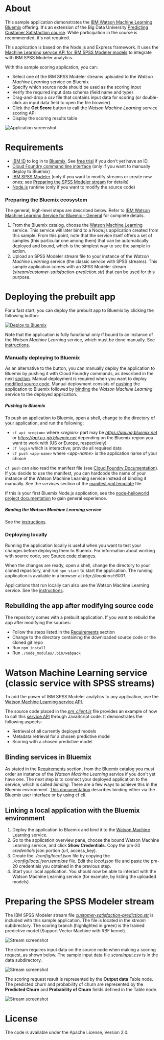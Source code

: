 [ml]: https://console.ng.bluemix.net/catalog/services/ibm-watson-machine-learning/  "ML"
[bm]: https://console.ng.bluemix.net/
[general]: https://github.com/pmservice/drug-selection/blob/master/documentation/IBM%20Watson%20Machine%20Learning%20for%20Bluemix%20-%20General.pdf
[pa-api]: https://console.ng.bluemix.net/docs/services/PredictiveModeling/pm_service_api_spss.html

# About
This sample application demonstrates the [IBM Watson Machine Learning][ml] [Bluemix][bm] offering. It's an extension of the Big Data University [Predicting Customer Satisfaction course](https://courses.bigdatauniversity.com/courses/course-v1%3ABigDataUniversity%2BPA0103EN%2B2016/). While participation in the course is recommended, it's not required.

This application is based on the Node.js and Express framework. It uses the [Machine Learning service API for IBM SPSS Modeler models][pa-api] to integrate with IBM SPSS Modeler analytics.

With this sample scoring application, you can:

* Select one of the IBM SPSS Modeler streams uploaded to the *Watson Machine Learning* service on Bluemix
* Specify which source node should be used as the scoring input
* Verify the required input data schema (field name and type)
* Drag-and-drop a *csv* file that contains input data for scoring (or double-click an input data field to open the file browser)
* Click the **Get Score** button to call the *Watson Machine Learning* service scoring API
* Display the scoring results table

![Application screenshot](/doc/app-scr.png)


# Requirements
* [IBM ID](https://www.ibm.com/account/profile/us?page=reg) to log in to [Bluemix][bm]. See [free trial](http://www.ibm.com/developerworks/cloud/library/cl-bluemix-fundamentals-start-your-free-trial/index.html) if you don't yet have an ID.
* [Cloud Foundry command line interface](https://github.com/cloudfoundry/cli/releases) (only if you want to manually deploy to Bluemix)
* [IBM SPSS Modeler](http://ibm.com/tryspss) (only if you want to modify streams or create new ones; see [Preparing the SPSS Modeler stream](#spss-modeler-stream-preparation) for details)
* [Node.js](https://nodejs.org) runtime (only if you want to modify the source code)

### Preparing the Bluemix ecosystem
The general, high-level steps are described below. Refer to [IBM Watson Machine Learning Service for Bluemix - General][general] for complete details.

1. From the Bluemix catalog, choose the [Watson Machine Learning][ml] service. This service will later bind to a Node.js application created from this sample. From this point, note that the service itself offers a set of samples (this particular one among them) that can be automatically deployed and bound, which is the simplest way to see the sample in action.
2. Upload an SPSS Modeler stream file to your instance of the *Watson Machine Learning* service (the classic service with SPSS streams). This sample application comes with an SPSS Modeler stream (*stream/customer-satisfaction-prediction.str*) that can be used for this purpose.


# Deploying the prebuilt app
For a fast start, you can deploy the prebuilt app to Bluemix by clicking the following button:

[![Deploy to Bluemix](https://bluemix.net/deploy/button.png)](https://bluemix.net/deploy?repository=https://github.com/pmservice/customer-satisfaction-prediction)

Note that the application is fully functional only if bound to an instance of the *Watson Machine Learning* service, which must be done manually. See [instructions](#binding-services-in-bluemix).

### Manually deploying to Bluemix
As an alternative to the button, you can manually deploy the application to Bluemix by pushing it with Cloud Foundry commands, as described in the next [section](#push-to-bluemix). Manual deployment is required when you want to deploy [modified source code](#source-code-changes). Manual deployment consists of [pushing](#push-to-bluemix) the application to Bluemix followed by [binding](#binding-services-in-bluemix) the *Watson Machine Learning* service to the deployed application.

##### Pushing to Bluemix
To push an application to Bluemix, open a shell, change to the directory of your application, and run the following:

* `cf api <region>` where <*region*> part may be *https://api.ng.bluemix.net* or *https://api.eu-gb.bluemix.net* depending on the Bluemix region you want to work with (US or Europe, respectively)
* `cf login` which is interactive; provide all required data
* `cf push <app-name>` where <*app-name*> is the application name of your choice

`cf push` can also read the manifest file (see [Cloud Foundry Documentation](http://docs.cloudfoundry.org/devguide/deploy-apps/manifest.html)). If you decide to use the manifest, you can hardcode the name of your instance of the Watson Machine Learning service instead of binding it manually. See the *services* section of the [manifest.yml.template](manifest.yml.template) file.

If this is your first Bluemix Node.js application, see the [node-helloworld project documentation](https://github.com/IBM-Bluemix/node-helloworld) to gain general experience.

##### Binding the Watson Machine Learning service
See the [instructions](#binding-services-in-bluemix).

### Deploying locally
Running the application locally is useful when you want to test your changes before deploying them to Bluemix. For information about working with source code, see [Source code changes](#source-code-changes).

When the changes are ready, open a shell, change the directory to your cloned repository, and run `npm start` to start the application. The running application is available in a browser at *http://localhost:6001*.

Applications that run locally can also use the Watson Machine Learning service. See the [instructions](#link-local-application-with-the-bluemix-environment).

## Rebuilding the app after modifying source code
The repository comes with a prebuilt application. If you want to rebuild the app after modifying the sources:

* Follow the steps listed in the [Requirements](#requirements) section
* Change to the directory containing the downloaded source code or the cloned git repo
* Run `npm install`
* Run `./node_modules/.bin/webpack`


# Watson Machine Learning service (classic service with SPSS streams)
To add the power of IBM SPSS Modeler analytics to any application, use the [Watson Machine Learning service API][pa-api].

The source code placed in the *[pm_client.js](server/pm_client.js)* file provides an example of how to call this [service API][pa-api] through JavaScript code. It demonstrates the following aspects:

* Retrieval of all currently deployed models
* Metadata retrieval for a chosen predictive model
* Scoring with a chosen predictive model


## Binding services in Bluemix
As stated in the [Requirements](#requirements) section, from the Bluemix catalog you must order an instance of the *Watson Machine Learning* service if you don't yet have one. The next step is to connect your deployed application to the service, which is called *binding*. There are a few ways to achieve this in the Bluemix environment. [This documentation](https://console.ng.bluemix.net/docs/cfapps/ee.html) describes binding either via the Bluemix user interface or by using cf cli.

## Linking a local application with the Bluemix environment
1. Deploy the application to Bluemix and bind it to the [Watson Machine Learning][ml] service.
2. Go to the application overview pane, choose the bound Watson Machine Learning service, and click **Show Credentials**. Copy the pm-20 *credentials* json portion (url, access_key).
3. Create the *./config/local.json* file by copying the *./config/local.json.template* file. Edit the *local.json* file and paste the pm-20 credentials you obtained in the previous step.
4. Start your local application. You should now be able to interact with the Watson Machine Learning service (for example, by listing the uploaded models).


# Preparing the SPSS Modeler stream
The IBM SPSS Modeler stream file *[customer-satisfaction-prediction.str](stream/customer-satisfaction-prediction.str)* is included with this sample application. The file is located in the *stream* subdirectory.
The scoring branch (highlighted in green) is the trained predictive model (Support Vector Machine with RBF kernel).

![Stream screenshot](/doc/stream-scr.png)

The stream requires input data on the source node when making a scoring request, as shown below. The sample input data file *[scoreInput.csv](data/scoreInput.csv)* is in the data subdirectory.

![Stream screenshot](/doc/input-scr.png)

The scoring request result is represented by the **Output data** Table node. The predicted churn and probability of churn are represented by the **Predicted Churn** and **Probability of Churn** fields defined in the Table node.

![Stream screenshot](/doc/output-scr.png)


# License
The code is available under the Apache License, Version 2.0.
